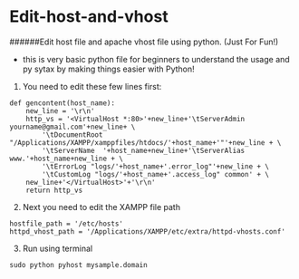 # Edit-host-and-vhost
######Edit host file and apache vhost file using python.
(Just For Fun!)

 - this is very basic python file for beginners to understand the usage and py sytax by making things easier with Python!

1. You need to edit these few lines first:

```
def gencontent(host_name):
    new_line = '\r\n'
    http_vs = '<VirtualHost *:80>'+new_line+'\tServerAdmin yourname@gmail.com'+new_line+ \
        '\tDocumentRoot "/Applications/XAMPP/xamppfiles/htdocs/'+host_name+'"'+new_line + \
        '\tServerName  '+host_name+new_line+'\tServerAlias www.'+host_name+new_line + \
        '\tErrorLog "logs/'+host_name+'.error_log"'+new_line + \
        '\tCustomLog "logs/'+host_name+'.access_log" common' + \
    new_line+'</VirtualHost>'+'\r\n'
    return http_vs
```

2. Next you need to edit the XAMPP file path

```
hostfile_path = '/etc/hosts'
httpd_vhost_path = '/Applications/XAMPP/etc/extra/httpd-vhosts.conf'
```

3. Run using terminal

`sudo python pyhost mysample.domain` 

    
